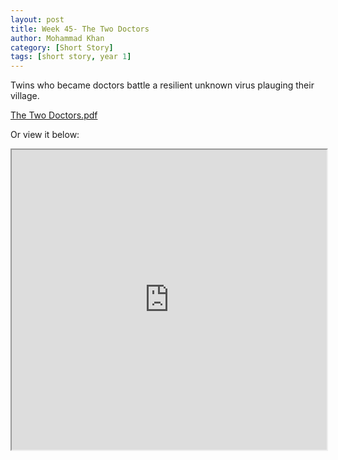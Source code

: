 ```yaml
---
layout: post
title: Week 45- The Two Doctors
author: Mohammad Khan
category: [Short Story]
tags: [short story, year 1]
---
```

Twins who became doctors battle a resilient unknown virus plauging their village.



<p><a href="https://drive.google.com/file/d/1SGXYBc7_TXVXO67ZTjNXjLB-3_bmEoO8/view?usp=sharing">
The Two Doctors.pdf</a></p>


Or view it below: 
<iframe src="https://drive.google.com/file/d/1SGXYBc7_TXVXO67ZTjNXjLB-3_bmEoO8/preview" width="100%" height="480" allow="autoplay"></iframe>